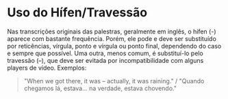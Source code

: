 # Uso do Hífen/Travessão

Nas transcrições originais das palestras, geralmente em inglês, o hífen (-) aparece com bastante frequência. Porém, ele pode e deve ser substituído por reticências, vírgula, ponto e vírgula ou ponto final, dependendo do caso e sempre que possível. Uma outra, menos comum, é substituí-lo pelo travessão (–), que deve ser evitada por incompatibilidade com alguns players de vídeo. Exemplos:

> "When we got there, it was – actually, it was raining." / "Quando chegamos lá, estava... na verdade, estava chovendo."
